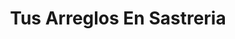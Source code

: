 ---
title: "Tus Arreglos En Sastreria"
url: /gregorio-de-laferrere/tus-arreglos-en-sastreria/
shop: Schneiderei
---